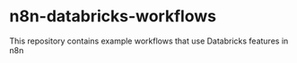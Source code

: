 # n8n-databricks-workflows
This repository contains example workflows that use Databricks features in n8n

